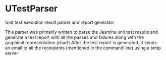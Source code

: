 # UTestParser
Unit test execution result parser and report generator

This parser was primarily written to parse the Jasmine unit test results and generate a test report with all the passes and failures along with the graphical representation (chart)
After the test report is generated, it sends an email to all the receipients (mentioned in the command line) using a smtp server